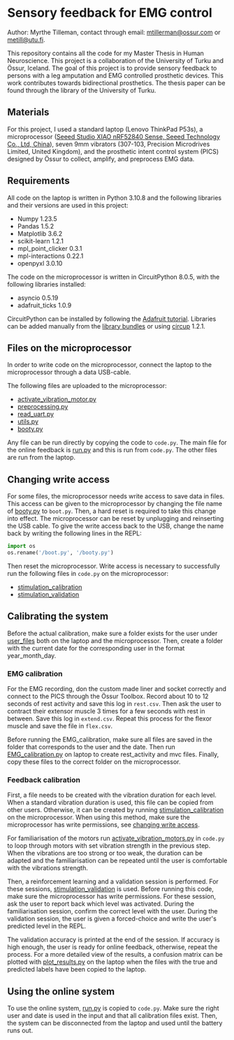 # Sensory feedback for EMG control

Author: Myrthe Tilleman, contact through email: [mtillerman@ossur.com](mailto:mtillerman@ossur.com) or [metill@utu.fi](mailto:metill@utu.fi).

This repository contains all the code for my Master Thesis in Human Neuroscience.
This project is a collaboration of the University of Turku and Össur, Iceland.
The goal of this project is to provide sensory feedback to persons with a leg amputation and EMG controlled prosthetic devices.
This work contributes towards bidirectional prosthetics.
The thesis paper can be found through the library of the University of Turku.

## Materials

For this project, I used a standard laptop (Lenovo ThinkPad P53s),
a microprocessor
([Seeed Studio XIAO nRF52840 Sense, Seeed Technology Co., Ltd, China](https://www.seeedstudio.com/Seeed-XIAO-BLE-Sense-nRF52840-p-5253.html)),
seven 9mm vibrators (307-103, Precision Microdrives Limited, United Kingdom),
and the prosthetic intent control system (PICS) designed by Össur to collect, amplify, and preprocess EMG data.

## Requirements

All code on the laptop is written in Python 3.10.8 and the following libraries and their versions are used in this project:

- Numpy 1.23.5
- Pandas 1.5.2
- Matplotlib 3.6.2
- scikit-learn 1.2.1
- mpl_point_clicker 0.3.1
- mpl-interactions 0.22.1
- openpyxl 3.0.10

The code on the microprocessor is written in CircuitPython 8.0.5, with the following libraries installed:

- asyncio 0.5.19
- adafruit_ticks 1.0.9

CircuitPython can be installed by following the
[Adafruit tutorial](https://learn.adafruit.com/welcome-to-circuitpython).
Libraries can be added manually from the [library bundles](https://circuitpython.org/libraries)
or using [circup](https://learn.adafruit.com/keep-your-circuitpython-libraries-on-devices-up-to-date-with-circup/overview) 1.2.1.

## Files on the microprocessor

In order to write code on the microprocessor,
connect the laptop to the microprocessor through a data USB-cable.

The following files are uploaded to the microprocessor:

- [activate_vibration_motor.py](src/activate_vibration_motors.py)
- [preprocessing.py](src/preprocessing.py)
- [read_uart.py](src/read_uart.py)
- [utils.py](src/utils.py)
- [booty.py](src/booty.py)

Any file can be run directly by copying the code to `code.py`.
The main file for the online feedback is [run.py](src/run.py) and this is run from `code.py`.
The other files are run from the laptop.

## Changing write access

For some files, the microprocessor needs write access to save data in files.
This access can be given to the microprocessor by changing the file name of
[booty.py](src/booty.py) to `boot.py`.
Then, a hard reset is required to take this change into effect.
The microprocessor can be reset by unplugging and reinserting the USB cable.
To give the write access back to the USB, change the name back by writing the following lines in the REPL:

```python
import os
os.rename('/boot.py', '/booty.py') 
```

Then reset the microprocessor.
Write access is necessary to successfully run the following files in `code.py` on the microprocessor:

- [stimulation_calibration](src/stimulation_calibration.py)
- [stimulation_validation](src/stimulation_validation.py)

## Calibrating the system

Before the actual calibration, make sure a folder exists for the user under
[user_files](/user_files/) both on the laptop and the microprocessor.
Then, create a folder with the current date for the corresponding user in the format year_month_day.

### EMG calibration

For the EMG recording, don the custom made liner and socket correctly and connect to the PICS through the Össur Toolbox.
Record about 10 to 12 seconds of rest activity and save this log in `rest.csv`.
Then ask the user to contract their extensor muscle 3 times for a few seconds with rest in between.
Save this log in `extend.csv`.
Repeat this process for the flexor muscle and save the file in `flex.csv`.

Before running the EMG_calibration, make sure all files are saved in the folder that corresponds to the user and the date.
Then run [EMG_calibration.py](src/EMG_calibration.py) on laptop to create rest_activity and mvc files.
Finally, copy these files to the correct folder on the microprocessor.

### Feedback calibration

First, a file needs to be created with the vibration duration for each level.
When a standard vibration duration is used, this file can be copied from other users.
Otherwise, it can be created by running [stimulation_calibration](src/stimulation_calibration.py)
on the microprocessor.
When using this method, make sure the microprocessor has write permissions,
see [changing write access](#changing-write-access).

For familiarisation of the motors run [activate_vibration_motors.py](src/activate_vibration_motors.py)
in `code.py` to loop through motors with set vibration strength in the previous step.
When the vibrations are too strong or too weak,
the duration can be adapted and the familiarisation can be repeated until the user is comfortable with the vibrations strength.

Then, a reinforcement learning and a validation session is performed.
For these sessions, [stimulation_validation](src/stimulation_validation.py) is used.
Before running this code, make sure the microprocessor has write permissions.
For these session, ask the user to report back which level was activated.
During the familiarisation session, confirm the correct level with the user.
During the validation session,
the user is given a forced-choice and write the user's predicted level in the REPL.

The validation accuracy is printed at the end of the session.
If accuracy is high enough, the user is ready for online feedback, otherwise, repeat the process.
For a more detailed view of the results,
a confusion matrix can be plotted with [plot_results.py](src/plot_results.py)
on the laptop when the files with the true and predicted labels have been copied to the laptop.

## Using the online system

To use the online system, [run.py](src/run.py) is copied to `code.py`.
Make sure the right user and date is used in the input and that all calibration files exist.
Then, the system can be disconnected from the laptop and used until the battery runs out.
